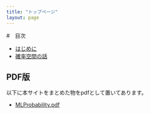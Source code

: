 ```yaml
---
title: "トップページ"
layout: page
---
```


#　目次

- [はじめに](intro.md)
- [確率空間の話](p_space.md)

## PDF版

以下に本サイトをまとめた物をpdfとして置いてあります。

- [MLProbability.pdf](MLrobability.pdf)